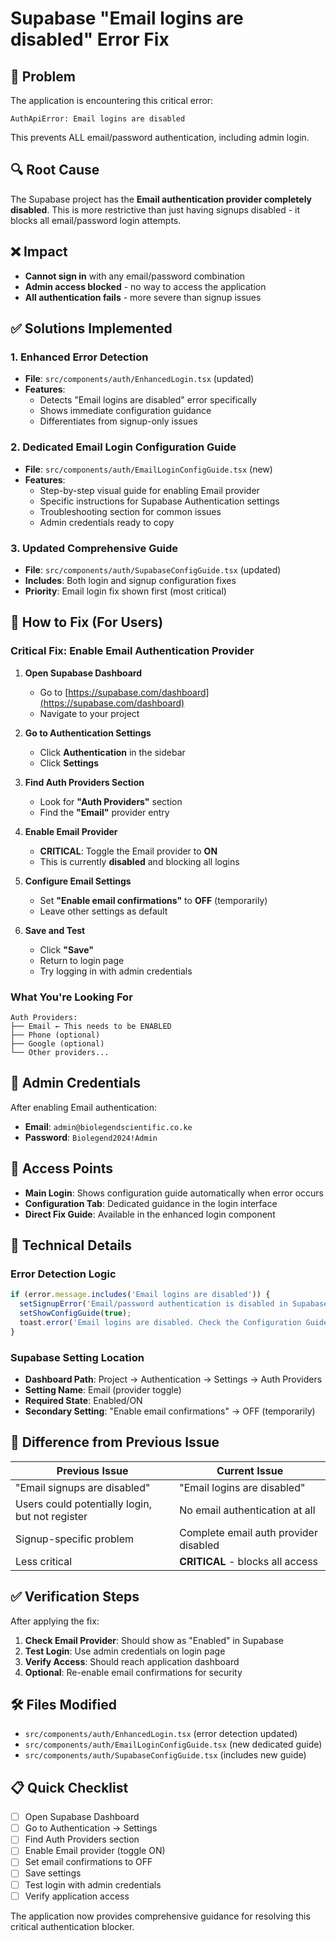 # Supabase "Email logins are disabled" Error Fix

## 🚨 Problem
The application is encountering this critical error:
```
AuthApiError: Email logins are disabled
```

This prevents ALL email/password authentication, including admin login.

## 🔍 Root Cause
The Supabase project has the **Email authentication provider completely disabled**. This is more restrictive than just having signups disabled - it blocks all email/password login attempts.

## ❌ Impact
- **Cannot sign in** with any email/password combination
- **Admin access blocked** - no way to access the application
- **All authentication fails** - more severe than signup issues

## ✅ Solutions Implemented

### 1. Enhanced Error Detection
- **File**: `src/components/auth/EnhancedLogin.tsx` (updated)
- **Features**:
  - Detects "Email logins are disabled" error specifically
  - Shows immediate configuration guidance
  - Differentiates from signup-only issues

### 2. Dedicated Email Login Configuration Guide
- **File**: `src/components/auth/EmailLoginConfigGuide.tsx` (new)
- **Features**:
  - Step-by-step visual guide for enabling Email provider
  - Specific instructions for Supabase Authentication settings
  - Troubleshooting section for common issues
  - Admin credentials ready to copy

### 3. Updated Comprehensive Guide
- **File**: `src/components/auth/SupabaseConfigGuide.tsx` (updated)
- **Includes**: Both login and signup configuration fixes
- **Priority**: Email login fix shown first (most critical)

## 🔧 How to Fix (For Users)

### Critical Fix: Enable Email Authentication Provider

1. **Open Supabase Dashboard**
   - Go to [https://supabase.com/dashboard](https://supabase.com/dashboard)
   - Navigate to your project

2. **Go to Authentication Settings**
   - Click **Authentication** in the sidebar
   - Click **Settings**

3. **Find Auth Providers Section**
   - Look for **"Auth Providers"** section
   - Find the **"Email"** provider entry

4. **Enable Email Provider**
   - **CRITICAL**: Toggle the Email provider to **ON**
   - This is currently **disabled** and blocking all logins

5. **Configure Email Settings**
   - Set **"Enable email confirmations"** to **OFF** (temporarily)
   - Leave other settings as default

6. **Save and Test**
   - Click **"Save"** 
   - Return to login page
   - Try logging in with admin credentials

### What You're Looking For
```
Auth Providers:
├── Email ← This needs to be ENABLED
├── Phone (optional)
├── Google (optional)
└── Other providers...
```

## 🎯 Admin Credentials
After enabling Email authentication:
- **Email**: `admin@biolegendscientific.co.ke`
- **Password**: `Biolegend2024!Admin`

## 🔗 Access Points
- **Main Login**: Shows configuration guide automatically when error occurs
- **Configuration Tab**: Dedicated guidance in the login interface
- **Direct Fix Guide**: Available in the enhanced login component

## 📝 Technical Details

### Error Detection Logic
```typescript
if (error.message.includes('Email logins are disabled')) {
  setSignupError('Email/password authentication is disabled in Supabase');
  setShowConfigGuide(true);
  toast.error('Email logins are disabled. Check the Configuration Guide tab.');
}
```

### Supabase Setting Location
- **Dashboard Path**: Project → Authentication → Settings → Auth Providers
- **Setting Name**: Email (provider toggle)
- **Required State**: Enabled/ON
- **Secondary Setting**: "Enable email confirmations" → OFF (temporarily)

## 🚨 Difference from Previous Issue

| Previous Issue | Current Issue |
|----------------|---------------|
| "Email signups are disabled" | "Email logins are disabled" |
| Users could potentially login, but not register | No email authentication at all |
| Signup-specific problem | Complete email auth provider disabled |
| Less critical | **CRITICAL** - blocks all access |

## ✅ Verification Steps

After applying the fix:
1. **Check Email Provider**: Should show as "Enabled" in Supabase
2. **Test Login**: Use admin credentials on login page
3. **Verify Access**: Should reach application dashboard
4. **Optional**: Re-enable email confirmations for security

## 🛠 Files Modified
- `src/components/auth/EnhancedLogin.tsx` (error detection updated)
- `src/components/auth/EmailLoginConfigGuide.tsx` (new dedicated guide)
- `src/components/auth/SupabaseConfigGuide.tsx` (includes new guide)

## 📋 Quick Checklist
- [ ] Open Supabase Dashboard
- [ ] Go to Authentication → Settings
- [ ] Find Auth Providers section
- [ ] Enable Email provider (toggle ON)
- [ ] Set email confirmations to OFF
- [ ] Save settings
- [ ] Test login with admin credentials
- [ ] Verify application access

The application now provides comprehensive guidance for resolving this critical authentication blocker.

